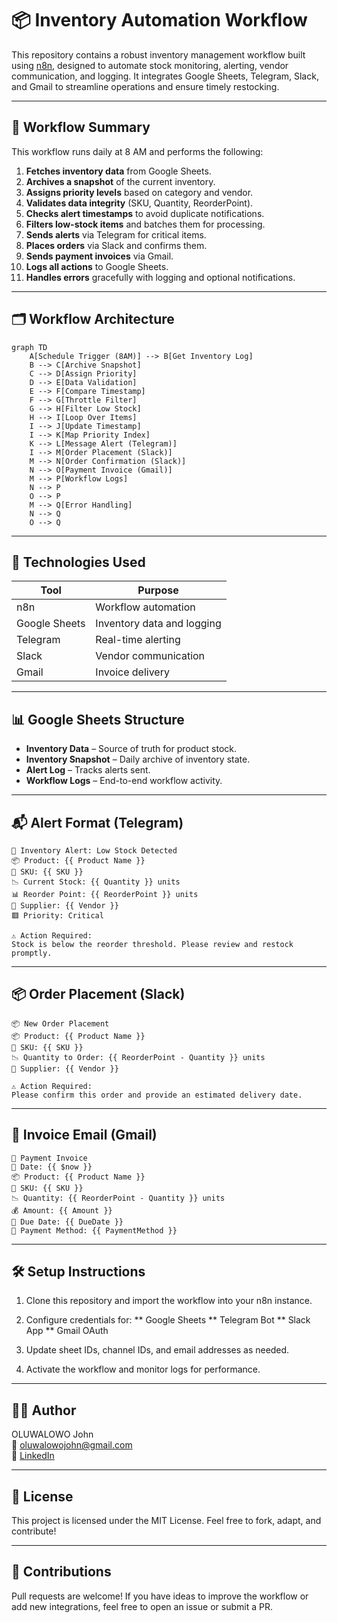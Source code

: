 # 📦 Inventory Automation Workflow

This repository contains a robust inventory management workflow built using [n8n](https://n8n.io), designed to automate stock monitoring, alerting, vendor communication, and logging. It integrates Google Sheets, Telegram, Slack, and Gmail to streamline operations and ensure timely restocking.

---

## 🧠 Workflow Summary

This workflow runs daily at 8 AM and performs the following:

1. **Fetches inventory data** from Google Sheets.
2. **Archives a snapshot** of the current inventory.
3. **Assigns priority levels** based on category and vendor.
4. **Validates data integrity** (SKU, Quantity, ReorderPoint).
5. **Checks alert timestamps** to avoid duplicate notifications.
6. **Filters low-stock items** and batches them for processing.
7. **Sends alerts** via Telegram for critical items.
8. **Places orders** via Slack and confirms them.
9. **Sends payment invoices** via Gmail.
10. **Logs all actions** to Google Sheets.
11. **Handles errors** gracefully with logging and optional notifications.

---

## 🗂️ Workflow Architecture

```mermaid
graph TD
    A[Schedule Trigger (8AM)] --> B[Get Inventory Log]
    B --> C[Archive Snapshot]
    C --> D[Assign Priority]
    D --> E[Data Validation]
    E --> F[Compare Timestamp]
    F --> G[Throttle Filter]
    G --> H[Filter Low Stock]
    H --> I[Loop Over Items]
    I --> J[Update Timestamp]
    I --> K[Map Priority Index]
    K --> L[Message Alert (Telegram)]
    I --> M[Order Placement (Slack)]
    M --> N[Order Confirmation (Slack)]
    N --> O[Payment Invoice (Gmail)]
    M --> P[Workflow Logs]
    N --> P
    O --> P
    M --> Q[Error Handling]
    N --> Q
    O --> Q
```

---

## 🔧 Technologies Used

| Tool          | Purpose                      |
|---------------|------------------------------|
| n8n           | Workflow automation          |
| Google Sheets | Inventory data and logging   |
| Telegram      | Real-time alerting           |
| Slack         | Vendor communication         |
| Gmail         | Invoice delivery             |

---

## 📊 Google Sheets Structure

- **Inventory Data** – Source of truth for product stock.  
- **Inventory Snapshot** – Daily archive of inventory state.  
- **Alert Log** – Tracks alerts sent.  
- **Workflow Logs** – End-to-end workflow activity.  

---

## 📬 Alert Format (Telegram)

```text
🚨 Inventory Alert: Low Stock Detected  
📦 Product: {{ Product Name }}  
🔢 SKU: {{ SKU }}  
📉 Current Stock: {{ Quantity }} units  
📊 Reorder Point: {{ ReorderPoint }} units  
👤 Supplier: {{ Vendor }}  
🟥 Priority: Critical  

⚠️ Action Required:  
Stock is below the reorder threshold. Please review and restock promptly.
```

---

## 📦 Order Placement (Slack)

```text
📦 New Order Placement  
📦 Product: {{ Product Name }}  
🔢 SKU: {{ SKU }}  
📉 Quantity to Order: {{ ReorderPoint - Quantity }} units  
👤 Supplier: {{ Vendor }}  

⚠️ Action Required:  
Please confirm this order and provide an estimated delivery date.
```

---

## 🧾 Invoice Email (Gmail)

```text
🧾 Payment Invoice  
📅 Date: {{ $now }}  
📦 Product: {{ Product Name }}  
🔢 SKU: {{ SKU }}  
📉 Quantity: {{ ReorderPoint - Quantity }} units  
💰 Amount: {{ Amount }}  
📅 Due Date: {{ DueDate }}  
🏦 Payment Method: {{ PaymentMethod }}
```

---

## 🛠️ Setup Instructions
1. Clone this repository and import the workflow into your n8n instance.
2. Configure credentials for:
    ** Google Sheets
    ** Telegram Bot
    ** Slack App
    ** Gmail OAuth

3. Update sheet IDs, channel IDs, and email addresses as needed.
4. Activate the workflow and monitor logs for performance.

---

## 🧑‍💻 Author
OLUWALOWO John   
📧 oluwalowojohn@gmail.com   
🎨 [LinkedIn](https://[n8n.io](https://linkedin.com/in/oluwalowojohn/))

---

## 📄 License
This project is licensed under the MIT License. Feel free to fork, adapt, and contribute!

---

## 🙌 Contributions
Pull requests are welcome! If you have ideas to improve the workflow or add new integrations, feel free to open an issue or submit a PR.
